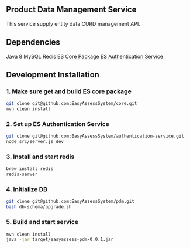 ## Product Data Management Service
This service supply entity data CURD management API.

## Dependencies
Java 8
MySQL
Redis
[ES Core Package](https://github.com/EasyAssessSystem/core)
[ES Authentication Service](https://github.com/EasyAssessSystem/authentication-service)


## Development Installation
### 1. Make sure get and build ES core package
```sh
git clone git@github.com:EasyAssessSystem/core.git
mvn clean install 
```
### 2. Set up ES Authentication Service
```sh
git clone git@github.com:EasyAssessSystem/authentication-service.git
node src/server.js dev
```
### 3. Install and start redis
```sh
brew install redis
redis-server
```
### 4. Initialize DB
```sh
git clone git@github.com:EasyAssessSystem/pdm.git
bash db-schema/upgrade.sh
```
### 5. Build and start service
```sh
mvn clean install
java -jar target/easyassess-pdm-0.0.1.jar
```


